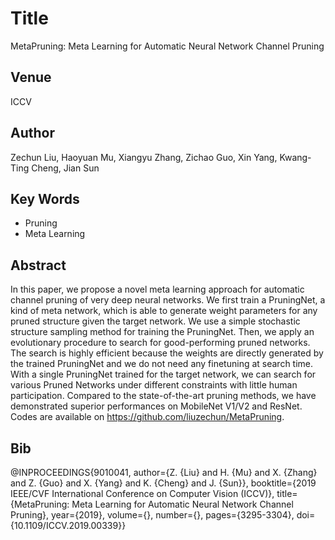 # Title 
MetaPruning: Meta Learning for Automatic Neural Network Channel Pruning

## Venue
ICCV

## Author 
Zechun Liu, Haoyuan Mu, Xiangyu Zhang, Zichao Guo, Xin Yang, Kwang-Ting Cheng, Jian Sun

## Key Words 
- Pruning
- Meta Learning

## Abstract 
In this paper, we propose a novel meta learning approach for automatic channel pruning of very deep neural networks. We first train a PruningNet, a kind of meta network, which is able to generate weight parameters for any pruned structure given the target network. We use a simple stochastic structure sampling method for training the PruningNet. Then, we apply an evolutionary procedure to search for good-performing pruned networks. The search is highly efficient because the weights are directly generated by the trained PruningNet and we do not need any finetuning at search time. With a single PruningNet trained for the target network, we can search for various Pruned Networks under different constraints with little human participation. Compared to the state-of-the-art pruning methods, we have demonstrated superior performances on MobileNet V1/V2 and ResNet. Codes are available on https://github.com/liuzechun/MetaPruning.


## Bib
@INPROCEEDINGS{9010041,  author={Z. {Liu} and H. {Mu} and X. {Zhang} and Z. {Guo} and X. {Yang} and K. {Cheng} and J. {Sun}},  booktitle={2019 IEEE/CVF International Conference on Computer Vision (ICCV)},   title={MetaPruning: Meta Learning for Automatic Neural Network Channel Pruning},   year={2019},  volume={},  number={},  pages={3295-3304},  doi={10.1109/ICCV.2019.00339}}